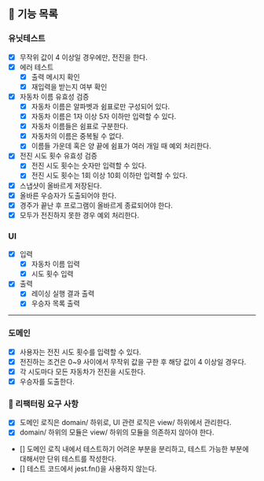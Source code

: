 ## 🚀 기능 목록

### 유닛테스트

- [x] 무작위 값이 4 이상일 경우에만, 전진을 한다.
- [x] 에러 테스트
  - [x] 출력 메시지 확인
  - [x] 재입력을 받는지 여부 확인
- [x] 자동차 이름 유효성 검증
  - [x] 자동차 이름은 알파벳과 쉼표로만 구성되어 있다.
  - [x] 자동차 이름은 1자 이상 5자 이하만 입력할 수 있다.
  - [x] 자동차 이름들은 쉼표로 구분한다.
  - [x] 자동차의 이름은 중복될 수 없다.
  - [x] 이름들 가운데 혹은 양 끝에 쉼표가 여러 개일 때 예외 처리한다.
- [x] 전진 시도 횟수 유효성 검증
  - [x] 전진 시도 횟수는 숫자만 입력할 수 있다.
  - [x] 전진 시도 횟수는 1회 이상 10회 이하만 입력할 수 있다.
- [x] 스냅샷이 올바르게 저장된다.
- [x] 올바른 우승자가 도출되어야 한다.
- [x] 경주가 끝난 후 프로그램이 올바르게 종료되어야 한다.
- [x] 모두가 전진하지 못한 경우 예외 처리한다.

### UI

- [x] 입력
  - [x] 자동차 이름 입력
  - [x] 시도 횟수 입력
- [x] 출력
  - [x] 레이싱 실행 결과 출력
  - [x] 우승자 목록 출력

---

### 도메인

- [x] 사용자는 전진 시도 횟수를 입력할 수 있다.
- [x] 전진하는 조건은 0~9 사이에서 무작위 값을 구한 후 해당 값이 4 이상일 경우다.
- [x] 각 시도마다 모든 자동차가 전진을 시도한다.
- [x] 우승자를 도출한다.

### 🎯 리팩터링 요구 사항

- [x] 도메인 로직은 domain/ 하위로, UI 관련 로직은 view/ 하위에서 관리한다.
- [x] domain/ 하위의 모듈은 view/ 하위의 모듈을 의존하지 않아야 한다.
- [] 도메인 로직 내에서 테스트하기 어려운 부분을 분리하고, 테스트 가능한 부분에 대해서만 단위 테스트를 작성한다.
- [] 테스트 코드에서 jest.fn()을 사용하지 않는다.
